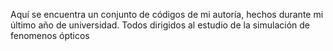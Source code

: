 Aquí se encuentra un conjunto de códigos de mi autoría, hechos durante mi último año de universidad. Todos dirigidos 
al estudio de la simulación de fenomenos ópticos
